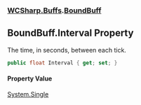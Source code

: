 ### [WCSharp.Buffs](WCSharp.Buffs.md 'WCSharp.Buffs').[BoundBuff](WCSharp.Buffs.BoundBuff.md 'WCSharp.Buffs.BoundBuff')

## BoundBuff.Interval Property

The time, in seconds, between each tick.

```csharp
public float Interval { get; set; }
```

#### Property Value
[System.Single](https://docs.microsoft.com/en-us/dotnet/api/System.Single 'System.Single')